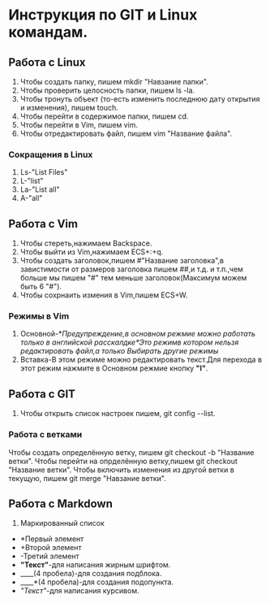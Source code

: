# Инструкция по GIT и Linux командам.

## Работа с Linux

1. Чтобы создать папку, пишем mkdir "Навзание папки".
2. Чтобы проверить целосность папки, пишем ls -la.
3. Чтобы тронуть объект (то-есть изменить последнюю дату открытия и изменения), пишем touch.
4. Чтобы перейти в содержимое папки, пишем cd.
5. Чтобы перейти в Vim, пишем vim.
6. Чтобы отредактировать файл, пишем vim "Название файла".

### Cокращения в Linux
1. Ls-"List Files"
2. L-"list"
3. La-"List all"
4. A-"all"

## Работа с Vim
1. Чтобы стереть,нажимаем Backspace.
2. Чтобы выйти из Vim,нажимаем ECS+:+q.
3. Чтобы создать заголовок,пишем #"Название заголовка",в завистимости от размеров заголовка пишем ##,и т.д. и т.п.,чем больше мы пишем "#" тем меньше заголовок(Максимум можем быть 6 "#").
4. Чтобы сохрнаить измения в Vim,пишем ECS+W.

### Режимы в Vim
1. Основной-**Предупреждение,в основном режмие можно работать только в английской расскалдке*Это режимв котором нельзя редактировать файл,а только *Выбирать другие режимы**
2. Вставка-В этом режиме можно редактировать текст.Для перехода в этот режим нажмите в Основном режмие кнопку **"I"**.

## Работа с GIT
1. Чтобы открыть список настроек пишем, git config --list.

### Работа с ветками
Чтобы создать определённую ветку, пишем git checkout -b "Название ветки".
Чтобы перейти на опрделённую ветку,пишем git checkout "Название ветки".
Чтобы включить изменения из другой ветки в текущую, пишем git merge "Навзание ветки".
## Работа с Markdown
1. Маркированный список
  - *Первый элемент
  - +Второй элемент
  - -Третий элемент
  - **"Текст"**-для написания жирным шрифтом.
  - ____(4 пробела)-для создания подблока.
  - ____*(4 пробела)-для создания подопункта.
  - *"Текст"*-для написания курсивом.
    
